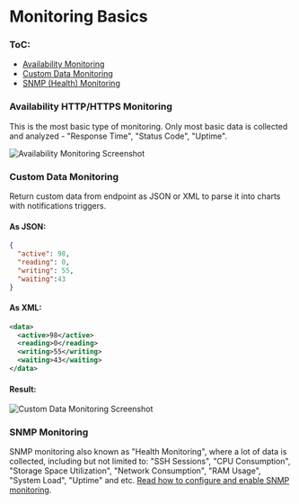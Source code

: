 Monitoring Basics
======

### ToC:
 - [Availability Monitoring](https://github.com/VeliovGroup/ostrio/blob/master/docs/monitoring/basics.md#availability-httphttps-monitoring)
 - [Custom Data Monitoring](https://github.com/VeliovGroup/ostrio/blob/master/docs/monitoring/basics.md#custom-data-monitoring)
 - [SNMP (Health) Monitoring](https://github.com/VeliovGroup/ostrio/blob/master/docs/monitoring/basics.md#snmp-monitoring)

### Availability HTTP/HTTPS Monitoring
This is the most basic type of monitoring. Only most basic data is collected and analyzed - "Response Time", "Status Code", "Uptime".

![Availability Monitoring Screenshot](https://github.com/VeliovGroup/ostrio/blob/master/docs/monitoring/availability-monitoring.png?raw=true)

### Custom Data Monitoring
Return custom data from endpoint as JSON or XML to parse it into charts with notifications triggers.

#### As JSON:
```json
{
  "active": 98,
  "reading": 0,
  "writing": 55,
  "waiting":43
}
```

#### As XML:
```xml
<data>
  <active>98</active>
  <reading>0</reading>
  <writing>55</writing>
  <waiting>43</waiting>
</data>
```

#### Result:
![Custom Data Monitoring Screenshot](https://github.com/VeliovGroup/ostrio/blob/master/docs/monitoring/custom-monitoring.png?raw=true)

### SNMP Monitoring
SNMP monitoring also known as "Health Monitoring", where a lot of data is collected, including but not limited to:  "SSH Sessions", "CPU Consumption", "Storage Space Utilization", "Network Consumption", "RAM Usage", "System Load", "Uptime" and etc. [Read how to configure and enable SNMP monitoring](https://github.com/VeliovGroup/ostrio/blob/master/docs/monitoring/snmp.md).
